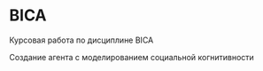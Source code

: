 # BICA
Курсовая работа по дисциплине BICA

Создание агента с моделированием социальной когнитивности


